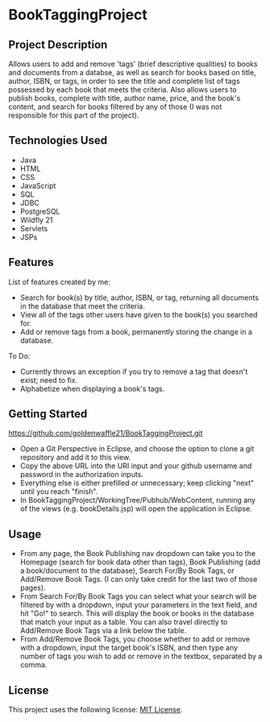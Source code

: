 # BookTaggingProject

## Project Description

Allows users to add and remove 'tags' (brief descriptive qualities) to books and documents from a databse, as well as search for books based on title, author, ISBN, or tags,
in order to see the title and complete list of tags possessed by each book that meets the criteria. Also allows users to publish books, complete with title, author name, 
price, and the book's content, and search for books filtered by any of those (I was not responsible for this part of the project).

## Technologies Used

* Java
* HTML
* CSS
* JavaScript
* SQL
* JDBC
* PostgreSQL
* Wildfly 21
* Servlets
* JSPs

## Features

List of features created by me:
* Search for book(s) by title, author, ISBN, or tag, returning all documents in the database that meet the criteria.
* View all of the tags other users have given to the book(s) you searched for.
* Add or remove tags from a book, permanently storing the change in a database.

To Do:
* Currently throws an exception if you try to remove a tag that doesn't exist; need to fix.
* Alphabetize when displaying a book's tags.

## Getting Started
   
https://github.com/goldenwaffle21/BookTaggingProject.git

* Open a Git Perspective in Eclipse, and choose the option to clone a git repository and add it to this view.  
* Copy the above URL into the URI input and your github username and password in the authorization inputs.
* Everything else is either prefilled or unnecessary; keep clicking "next" until you reach "finish".
* In BookTaggingProject/WorkingTree/Pubhub/WebContent, running any of the views (e.g. bookDetails.jsp) will open the application in Eclipse.

## Usage

* From any page, the Book Publishing nav dropdown can take you to the Homepage (search for book data other than tags), Book Publishing (add a book/document to the
database), Search For/By Book Tags, or Add/Remove Book Tags. (I can only take credit for the last two of those pages).
* From Search For/By Book Tags you can select what your search will be filtered by with a dropdown, input your parameters in the text field, and hit "Go!" to search.
This will display the book or books in the database that match your input as a table. You can also travel directly to Add/Remove Book Tags via a link below the table.
* From Add/Remove Book Tags, you choose whether to add or remove with a dropdown, input the target book's ISBN, and then type any number of tags you wish to add or remove
in the textbox, separated by a comma.

## License

This project uses the following license: [MIT License](<https://opensource.org/licenses/MIT>).
